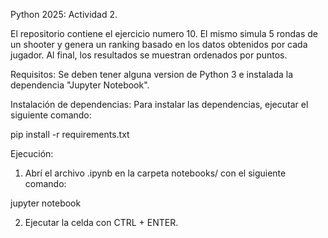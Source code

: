 Python 2025: Actividad 2.

El repositorio contiene el ejercicio numero 10. El mismo simula 5 rondas de un shooter y genera un ranking basado en los datos obtenidos por cada jugador. Al final, los resultados se muestran ordenados por puntos. 

Requisitos:
Se deben tener alguna version de Python 3 e instalada la dependencia "Jupyter Notebook".

Instalación de dependencias:
Para instalar las dependencias, ejecutar el siguiente comando:

pip install -r requirements.txt

Ejecución:

1. Abrí el archivo .ipynb en la carpeta notebooks/ con el siguiente comando:

jupyter notebook

2. Ejecutar la celda con CTRL + ENTER.
